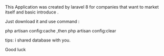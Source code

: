 This Application was created by laravel 8 for companies that want to market itself and basic introduce .

Just download it and use command :

php artisan config:cache ,then php artisan config:clear

tips: i shared database with you.

Good luck